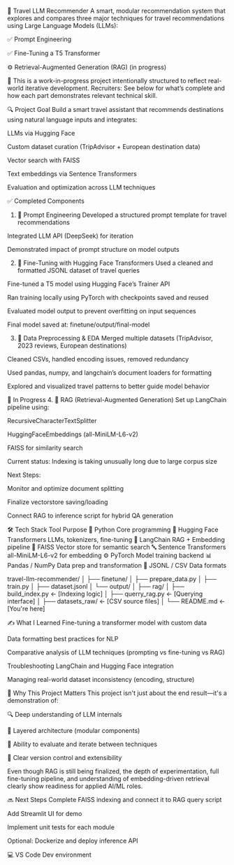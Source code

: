 🧠 Travel LLM Recommender
A smart, modular recommendation system that explores and compares three major techniques for travel recommendations using Large Language Models (LLMs):

✅ Prompt Engineering

✅ Fine-Tuning a T5 Transformer

⚙️ Retrieval-Augmented Generation (RAG) (in progress)

🚧 This is a work-in-progress project intentionally structured to reflect real-world iterative development. Recruiters: See below for what’s complete and how each part demonstrates relevant technical skill.

🔍 Project Goal
Build a smart travel assistant that recommends destinations using natural language inputs and integrates:

LLMs via Hugging Face

Custom dataset curation (TripAdvisor + European destination data)

Vector search with FAISS

Text embeddings via Sentence Transformers

Evaluation and optimization across LLM techniques

✅ Completed Components
1. 🔧 Prompt Engineering
Developed a structured prompt template for travel recommendations

Integrated LLM API (DeepSeek) for iteration

Demonstrated impact of prompt structure on model outputs

2. 🧪 Fine-Tuning with Hugging Face Transformers
Used a cleaned and formatted JSONL dataset of travel queries

Fine-tuned a T5 model using Hugging Face’s Trainer API

Ran training locally using PyTorch with checkpoints saved and reused

Evaluated model output to prevent overfitting on input sequences

Final model saved at: finetune/output/final-model

3. 📁 Data Preprocessing & EDA
Merged multiple datasets (TripAdvisor, 2023 reviews, European destinations)

Cleaned CSVs, handled encoding issues, removed redundancy

Used pandas, numpy, and langchain’s document loaders for formatting

Explored and visualized travel patterns to better guide model behavior

🚧 In Progress
4. 🔄 RAG (Retrieval-Augmented Generation)
Set up LangChain pipeline using:

RecursiveCharacterTextSplitter

HuggingFaceEmbeddings (all-MiniLM-L6-v2)

FAISS for similarity search

Current status: Indexing is taking unusually long due to large corpus size

Next Steps:

Monitor and optimize document splitting

Finalize vectorstore saving/loading

Connect RAG to inference script for hybrid QA generation

🛠️ Tech Stack
Tool	Purpose
🐍 Python	Core programming
🧠 Hugging Face Transformers	LLMs, tokenizers, fine-tuning
🔗 LangChain	RAG + Embedding pipeline
🧮 FAISS	Vector store for semantic search
🔤 Sentence Transformers	all-MiniLM-L6-v2 for embedding
⚙️ PyTorch	Model training backend
📊 Pandas / NumPy	Data prep and transformation
📁 JSONL / CSV	Data formats

travel-llm-recommender/
│
├── finetune/
│   ├── prepare_data.py
│   ├── train.py
│   ├── dataset.jsonl
│   └── output/
│
├── rag/
│   ├── build_index.py      ← [Indexing logic]
│   ├── querry_rag.py       ← [Querying interface]
│
├── datasets_raw/           ← [CSV source files]
│
└── README.md               ← [You're here]

✍️ What I Learned
Fine-tuning a transformer model with custom data

Data formatting best practices for NLP

Comparative analysis of LLM techniques (prompting vs fine-tuning vs RAG)

Troubleshooting LangChain and Hugging Face integration

Managing real-world dataset inconsistency (encoding, structure)

📌 Why This Project Matters
This project isn't just about the end result—it's a demonstration of:

🔍 Deep understanding of LLM internals

🧱 Layered architecture (modular components)

🧠 Ability to evaluate and iterate between techniques

🧩 Clear version control and extensibility

Even though RAG is still being finalized, the depth of experimentation, full fine-tuning pipeline, and understanding of embedding-driven retrieval clearly show readiness for applied AI/ML roles.

🔜 Next Steps
Complete FAISS indexing and connect it to RAG query script

Add Streamlit UI for demo

Implement unit tests for each module

Optional: Dockerize and deploy inference API


💻 VS Code	Dev environment

